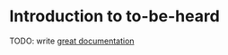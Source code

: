 # Introduction to to-be-heard

TODO: write [great documentation](http://jacobian.org/writing/great-documentation/what-to-write/)
